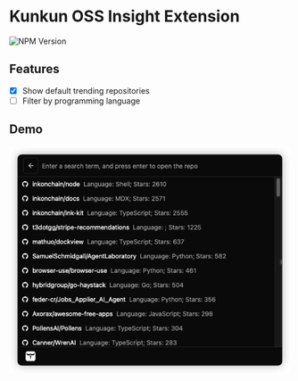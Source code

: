 # Kunkun OSS Insight Extension

![NPM Version](https://img.shields.io/npm/v/kunkun-ext-ossinsight)

## Features

- [x] Show default trending repositories
- [ ] Filter by programming language

## Demo

![Trending Repos](./demo-images/trending-repos.png)
